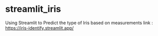 # streamlit_iris
Using Streamlit to Predict the type of Iris based on measurements
link : https://iris-identify.streamlit.app/
